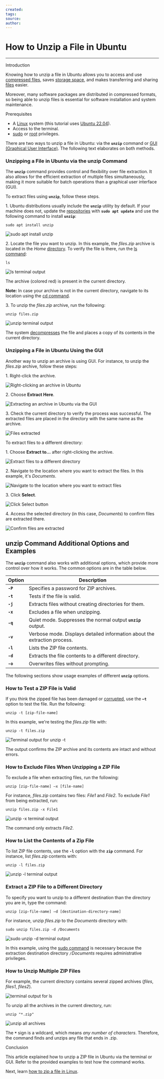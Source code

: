 ```yaml
---
created: 
tags: 
source: 
author:
---
```


# How to Unzip a File in Ubuntu

---
Introduction

Knowing how to unzip a file in Ubuntu allows you to access and use [compressed files](https://phoenixnap.com/glossary/file-compression), saves [storage space](https://phoenixnap.com/kb/what-is-data-storage), and makes transferring and sharing [files](https://phoenixnap.com/glossary/what-is-a-file) easier.

Moreover, many software packages are distributed in compressed formats, so being able to unzip files is essential for software installation and system maintenance.


Prerequisites

-   A [Linux](https://phoenixnap.com/kb/what-is-linux) system (this tutorial uses [Ubuntu 22.04](https://phoenixnap.com/kb/ubuntu-22-04-lts)).
-   Access to the terminal.
-   [sudo](https://phoenixnap.com/kb/how-to-create-sudo-user-on-ubuntu) or [root](https://phoenixnap.com/glossary/what-is-root-access) privileges.

There are two ways to unzip a file in Ubuntu: via the **`unzip`** command or [GUI (Graphical User Interface)](https://phoenixnap.com/glossary/what-is-gui). The following text elaborates on both methods.

### Unzipping a File in Ubuntu via the unzip Command

The **`unzip`** command provides control and flexibility over file extraction. It also allows for the efficient extraction of multiple files simultaneously, making it more suitable for batch operations than a graphical user interface (GUI).

To extract files using **`unzip`**, follow these steps.

1\. Ubuntu distributions usually include the **`unzip`** utility by default. If your machine does not, update the [repositories](https://phoenixnap.com/glossary/what-is-a-repository) with **`sudo apt update`** and use the following command to install **`unzip`**:

```
sudo apt install unzip
```

![sudo apt install unzip](https://phoenixnap.com/kb/wp-content/uploads/2024/03/sudo-apt-install-unzip.png)

2\. Locate the file you want to unzip. In this example, the _files.zip_ archive is located in the _Home_ [directory](https://phoenixnap.com/glossary/what-is-a-directory). To verify the file is there, run the [ls command](https://phoenixnap.com/kb/linux-ls-commands):

```
ls
```

![ls terminal output](https://phoenixnap.com/kb/wp-content/uploads/2024/03/ls-terminal-output.png)

The archive (colored red) is present in the current directory.

**Note:** In case your archive is not in the current directory, navigate to its location using the [cd command](https://phoenixnap.com/kb/linux-cd-command).

3\. To unzip the _files.zip_ archive, run the following:

```
unzip files.zip
```

![unzip terminal output](https://phoenixnap.com/kb/wp-content/uploads/2024/03/unzip-terminal-output.png)

The system [decompresses](https://phoenixnap.com/glossary/file-decompression) the file and places a copy of its contents in the current directory.

### Unzipping a File in Ubuntu Using the GUI

Another way to unzip an archive is using GUI. For instance, to unzip the _files.zip_ archive, follow these steps:

1\. Right-click the archive.

![Right-clicking an archive in Ubuntu](https://phoenixnap.com/kb/wp-content/uploads/2024/03/right-click-the-archive.png)

2\. Choose **Extract Here**.

![Extracting an archive in Ubuntu via the GUI](https://phoenixnap.com/kb/wp-content/uploads/2024/03/choose-extract-here.png)

3\. Check the current directory to verify the process was successful. The extracted files are placed in the directory with the same name as the archive.

![Files extracted](https://phoenixnap.com/kb/wp-content/uploads/2024/03/files-extracted.png)

To extract files to a different directory:

1\. Choose **Extract to...** after right-clicking the archive.

![Extract files to a different directory](https://phoenixnap.com/kb/wp-content/uploads/2024/03/extract-files-to-a-different-directory.png)

2\. Navigate to the location where you want to extract the files. In this example, it's _Documents_.

![Navigate to the location where you want to extract files](https://phoenixnap.com/kb/wp-content/uploads/2024/03/navigate-to-the-location-for-file-extraction.png)

3\. Click **Select**.

![Click Select button](https://phoenixnap.com/kb/wp-content/uploads/2024/03/click-select-button.png)

4\. Access the selected directory (in this case, _Documents_) to confirm files are extracted there.

![Confirm files are extracted](https://phoenixnap.com/kb/wp-content/uploads/2024/03/confirm-files-are-extracted.png)

## unzip Command Additional Options and Examples

The **`unzip`** command also works with additional options, which provide more control over how it works. The common options are in the table below.

| Option | Description |
| --- | --- |
| **`-P`** | Specifies a password for ZIP archives. |
| **`-t`** | Tests if the file is valid. |
| **`-j`** | Extracts files without creating directories for them. |
| **`-x`** | Excludes a file when unzipping. |
| **`-q`** | Quiet mode. Suppresses the normal output **`unzip`** output. |
| **`-v`** | Verbose mode. Displays detailed information about the extraction process. |
| **`-l`** | Lists the ZIP file contents. |
| **`-d`** | Extracts the file contents to a different directory. |
| **`-o`** | Overwrites files without prompting. |

The following sections show usage examples of different **`unzip`** options.

### How to Test a ZIP File is Valid

If you think the zipped file has been damaged or [corrupted](https://phoenixnap.com/blog/data-corruption), use the **`–t`** option to test the file. Run the following:

```
unzip -t [zip-file-name]
```

In this example, we're testing the _files.zip_ file with:

```
unzip -t files.zip
```

![Terminal output for unzip -t](https://phoenixnap.com/kb/wp-content/uploads/2024/03/terminal-output-for-unzip-t.png)

The output confirms the ZIP archive and its contents are intact and without errors.

### How to Exclude Files When Unzipping a ZIP File

To exclude a file when extracting files, run the following:

```
unzip [zip-file-name] –x [file-name]
```

For instance, _files.zip_ contains two files: _File1_ and _File2_. To exclude _File1_ from being extracted, run:

```
unzip files.zip -x File1
```

![unzip -x terminal output](https://phoenixnap.com/kb/wp-content/uploads/2024/03/unzip-x-terminal-output.png)

The command only extracts _File2_.

### How to List the Contents of a Zip File

To list ZIP file contents, use the **`-l`** option with the **`zip`** command. For instance, list _files.zip_ contents with:

```
unzip -l files.zip
```

![unzip -l terminal output](https://phoenixnap.com/kb/wp-content/uploads/2024/03/unzip-l-terminal-output.png)

### Extract a ZIP File to a Different Directory

To specify you want to unzip to a different destination than the directory you are in, type the command:

```
unzip [zip-file-name] –d [destination-directory-name]
```

For instance, unzip _files.zip_ to the _Documents_ directory with:

```
sudo unzip files.zip -d /Documents
```

![sudo unzip -d terminal output](https://phoenixnap.com/kb/wp-content/uploads/2024/03/sudo-unzip-d-terminal-output.png)

In this example, using the [sudo command](https://phoenixnap.com/kb/linux-sudo-command) is necessary because the extraction destination directory _`/`Documents_ requires administrative privileges.

### How to Unzip Multiple ZIP Files

For example, the current directory contains several zipped archives (_files_, _files1_, _files2_).

![terminal output for ls](https://phoenixnap.com/kb/wp-content/uploads/2024/03/terminal-output-for-ls.png)

To unzip all the archives in the current directory, run:

```
unzip "*.zip"
```

![unzip all archives](https://phoenixnap.com/kb/wp-content/uploads/2024/03/unzip-all-archives.png)

The **`*`** sign is a wildcard, which means _any number of characters_. Therefore, the command finds and unzips any file that ends in .zip.

Conclusion

This article explained how to unzip a ZIP file in Ubuntu via the terminal or GUI. Refer to the provided examples to test how the command works.

Next, learn [how to zip a file in Linux](https://phoenixnap.com/kb/how-to-zip-a-file-in-linux).
